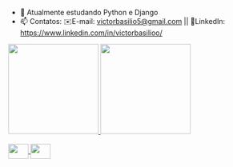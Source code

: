 - 🌱 Atualmente estudando Python e Django
- 📫 Contatos: ✉️E-mail: victorbasilio5@gmail.com || 💼LinkedIn: https://www.linkedin.com/in/victorbasilioo/

<div>
  <a href="https://github.com/VictorbSilva/VictorbSilva">
  <img height="180cm" src="https://github-readme-stats.vercel.app/api?username=VictorbSilva&show_icons=true&theme=aura_dark&include_all_commits=true&count_private=true"/>
  <img height="180cm" src="https://github-readme-stats.vercel.app/api/top-langs/?username=VictorbSilva&layout=compact&theme=aura_dark"/>
</div>
<div style="display: inline_block"><br>
  <img align="center" height="30" width="40" src="https://cdn.jsdelivr.net/gh/devicons/devicon@latest/icons/python/python-plain-wordmark.svg" />
   <img align="center" height="30" width="40" src="https://cdn.jsdelivr.net/gh/devicons/devicon@latest/icons/django/django-plain.svg" />
</div>

